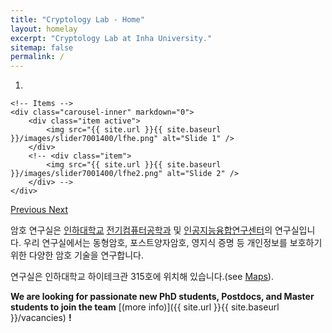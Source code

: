 ```yaml
---
title: "Cryptology Lab - Home"
layout: homelay
excerpt: "Cryptology Lab at Inha University."
sitemap: false
permalink: /
---
```



<div markdown="0" id="carousel" class="carousel slide" data-ride="carousel" data-interval="4000" data-pause="hover" >
    <!-- Menu -->
    <ol class="carousel-indicators">
        <li data-target="#carousel" data-slide-to="0" class="active"></li>
        <!-- <li data-target="#carousel" data-slide-to="1"></li>
        <li data-target="#carousel" data-slide-to="2"></li>
        <li data-target="#carousel" data-slide-to="3"></li>
        <li data-target="#carousel" data-slide-to="4"></li>
        <li data-target="#carousel" data-slide-to="5"></li>
        <li data-target="#carousel" data-slide-to="6"></li> -->
    </ol>

    <!-- Items -->
    <div class="carousel-inner" markdown="0">
        <div class="item active">
            <img src="{{ site.url }}{{ site.baseurl }}/images/slider7001400/lfhe.png" alt="Slide 1" />
        </div>
        <!-- <div class="item">
            <img src="{{ site.url }}{{ site.baseurl }}/images/slider7001400/lfhe2.png" alt="Slide 2" />
        </div> -->
    </div>
  <a class="left carousel-control" href="#carousel" role="button" data-slide="prev">
    <span class="glyphicon glyphicon-chevron-left" aria-hidden="true"></span>
    <span class="sr-only">Previous</span>
  </a>
  <a class="right carousel-control" href="#carousel" role="button" data-slide="next">
    <span class="glyphicon glyphicon-chevron-right" aria-hidden="true"></span>
    <span class="sr-only">Next</span>
  </a>
</div>


암호 연구실은 [인하대학교](https://www.inha.ac.kr/) [전기컴퓨터공학과](https://inhaece.co.kr/) 및 [인공지능융합연구센터](https://aix.inha.ac.kr/)의 연구실입니다. 
우리 연구실에서는 동형암호, 포스트양자암호, 영지식 증명 등 개인정보를 보호하기 위한 다양한 암호 기술을 연구합니다.

연구실은 인하대학교 하이테크관 315호에 위치해 있습니다.(see [Maps](https://maps.app.goo.gl/VgDGDHbpqtqrDfmt5)). 

<!-- We are grateful for funding from Inha University, and [AIGS](https://aix.inha.ac.kr/) . -->

 **We are  looking for passionate new PhD students, Postdocs, and Master students to join the team** [(more info)]({{ site.url }}{{ site.baseurl }}/vacancies) **!**




<!-- <figure class="fourth">
  <img src="{{ site.url }}{{ site.baseurl }}/images/logopic/Logo_Inha.jpg" style="width: 210px">
  <img src="{{ site.url }}{{ site.baseurl }}/images/logopic/Logo_Nanofront.jpg" style="width: 110px">
  <img src="{{ site.url }}{{ site.baseurl }}/images/logopic/Logo_NWO.jpg" style="width: 120px">
  <img src="{{ site.url }}{{ site.baseurl }}/images/logopic/Logo_ERC.jpg" style="width: 110px">
</figure> -->
